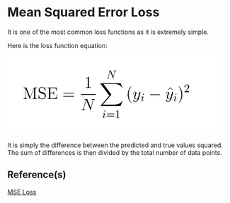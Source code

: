 # Mean Squared Error Loss

It is one of the most common loss functions as it is extremely simple.

Here is the loss function equation:

![mse](../../docs/MSELoss.png)

It is simply the difference between the predicted and true values squared. The sum of differences is then
divided by the total number of data points.

## Reference(s)
[MSE Loss](https://pytorch.org/docs/stable/generated/torch.nn.MSELoss.html)